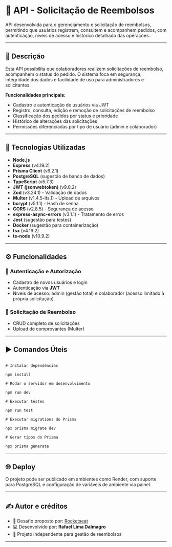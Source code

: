 # 🚀 API - Solicitação de Reembolsos

API desenvolvida para o gerenciamento e solicitação de reembolsos, permitindo que usuários registrem, consultem e acompanhem pedidos, com autenticação, níveis de acesso e histórico detalhado das operações.

---

## 🧾 Descrição

Esta API possibilita que colaboradores realizem solicitações de reembolso, acompanhem o status do pedido. O sistema foca em segurança, integridade dos dados e facilidade de uso para administradores e solicitantes.

**Funcionalidades principais:**
- Cadastro e autenticação de usuários via JWT
- Registro, consulta, edição e remoção de solicitações de reembolso
- Classificação dos pedidos por status e prioridade
- Histórico de alterações das solicitações
- Permissões diferenciadas por tipo de usuário (admin e colaborador)

---

## 🚀 Tecnologias Utilizadas

- **Node.js**
- **Express** (v4.19.2)
- **Prisma Client** (v6.2.1)
- **PostgreSQL** (sugestão de banco de dados)
- **TypeScript** (v5.7.3)
- **JWT (jsonwebtoken)** (v9.0.2)
- **Zod** (v3.24.1) - Validação de dados
- **Multer** (v1.4.5-lts.1) - Upload de arquivos
- **bcrypt** (v5.1.1) - Hash de senha
- **CORS** (v2.8.5) - Segurança de acesso
- **express-async-errors** (v3.1.1) - Tratamento de erros
- **Jest** (sugestão para testes)
- **Docker** (sugestão para containerização)
- **tsx** (v4.19.2)
- **ts-node** (v10.9.2)

---

## ⚙️ Funcionalidades

### 🔐 Autenticação e Autorização

- Cadastro de novos usuários e login
- Autenticação via **JWT**
- Níveis de acesso: admin (gestão total) e colaborador (acesso limitado à própria solicitação)

### 📄 Solicitação de Reembolso

- CRUD completo de solicitações
- Upload de comprovantes (Multer)

---

## ▶️ Comandos Úteis

```

# Instalar dependências

npm install

# Rodar o servidor em desenvolvimento

npm run dev

# Executar testes

npm run test

# Executar migrations do Prisma

npx prisma migrate dev

# Gerar tipos do Prisma

npx prisma generate

```

---

## 🌐 Deploy

O projeto pode ser publicado em ambientes como Render, com suporte para PostgreSQL e configuração de variáveis de ambiente via painel.

---

## ✍️ Autor e créditos

- 📘 Desafio proposto por: [Rocketseat](https://www.rocketseat.com.br/)
- 💻 Desenvolvido por: **Rafael Lima Dalmagro**
- 📝 Projeto independente para gestão de reembolsos

---

```

